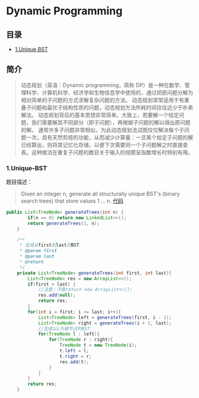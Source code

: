 # Dynamic Programming

## 目录
* [1.Unique BST](#1unique-bst)

## 简介
> 动态规划（英语：Dynamic programming，简称 DP）是一种在数学、管理科学、计算机科学、经济学和生物信息学中使用的，通过把原问题分解为相对简单的子问题的方式求解复杂问题的方法。 
  动态规划常常适用于有重叠子问题和最优子结构性质的问题，动态规划方法所耗时间往往远少于朴素解法。
  动态规划背后的基本思想非常简单。大致上，若要解一个给定问题，我们需要解其不同部分（即子问题），再根据子问题的解以得出原问题的解。
  通常许多子问题非常相似，为此动态规划法试图仅仅解决每个子问题一次，具有天然剪枝的功能，从而减少计算量：一旦某个给定子问题的解已经算出，则将其记忆化存储，以便下次需要同一个子问题解之时直接查表。这种做法在重复子问题的数目关于输入的规模呈指数增长时特别有用。

### 1.Unique-BST
题目描述：
> Given an integer n, generate all structurally unique BST's (binary search trees) that store values 1 ... n.
[代码](src/main/java/dynamic/UniqueBst.java)

```java
public List<TreeNode> generateTrees(int n) {
        if(n == 0) return new LinkedList<>();
        return generateTrees(1, n);
    }

    /**
     * 生成从first到last的BST
     * @param first
     * @param last
     * @return
     */
    private List<TreeNode> generateTrees(int first, int last){
        List<TreeNode> res = new ArrayList<>();
        if(first > last) {
            //注意：不能return new ArrayList<>();
            res.add(null);
            return res;
        }
        for(int i = first; i <= last; i++){
            List<TreeNode> left = generateTrees(first, i - 1);
            List<TreeNode> right = generateTrees(i + 1, last);
            //生成以i为根节点的BST
            for(TreeNode l : left){
                for(TreeNode r : right){
                    TreeNode t = new TreeNode(i);
                    t.left = l;
                    t.right = r;
                    res.add(t);
                }
            }
        }
        return res;
    }
```